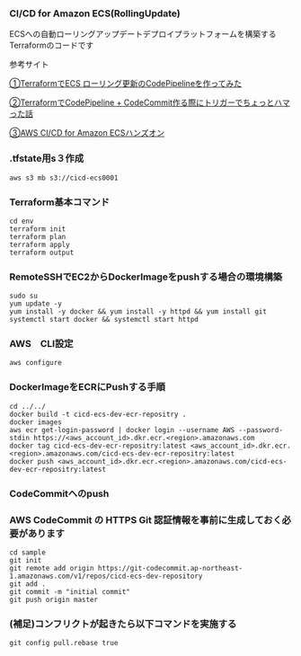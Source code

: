 ### CI/CD for Amazon ECS(RollingUpdate)

ECSへの自動ローリングアップデートデプロイプラットフォームを構築するTerraformのコードです

参考サイト

[①TerraformでECS ローリング更新のCodePipelineを作ってみた](https://dev.classmethod.jp/articles/terraform-ecs-rolling-update-codepipeline/)

[②TerraformでCodePipeline + CodeCommit作る際にトリガーでちょっとハマった話](https://dev.classmethod.jp/articles/terraform-codepipeline-codecommit-trigger/)

[③AWS CI/CD for Amazon ECSハンズオン](https://pages.awscloud.com/rs/112-TZM-766/images/AWS_CICD_ECS_Handson.pdf)


### .tfstate用s３作成
```
aws s3 mb s3://cicd-ecs0001
```

### Terraform基本コマンド
```
cd env
terraform init
terraform plan
terraform apply
terraform output
```

### RemoteSSHでEC2からDockerImageをpushする場合の環境構築
```
sudo su
yum update -y
yum install -y docker && yum install -y httpd && yum install git
systemctl start docker && systemctl start httpd
```
### AWS　CLI設定
```
aws configure
```

### DockerImageをECRにPushする手順
```
cd ../../
docker build -t cicd-ecs-dev-ecr-repositry .
docker images
aws ecr get-login-password | docker login --username AWS --password-stdin https://<aws_account_id>.dkr.ecr.<region>.amazonaws.com
docker tag cicd-ecs-dev-ecr-repositry:latest <aws_account_id>.dkr.ecr.<region>.amazonaws.com/cicd-ecs-dev-ecr-repositry:latest
docker push <aws_account_id>.dkr.ecr.<region>.amazonaws.com/cicd-ecs-dev-ecr-repositry:latest
```

### CodeCommitへのpush
### AWS CodeCommit の HTTPS Git 認証情報を事前に生成しておく必要があります
```
cd sample
git init
git remote add origin https://git-codecommit.ap-northeast-1.amazonaws.com/v1/repos/cicd-ecs-dev-repository
git add .
git commit -m "initial commit"
git push origin master
```

### (補足)コンフリクトが起きたら以下コマンドを実施する
```
git config pull.rebase true
```

